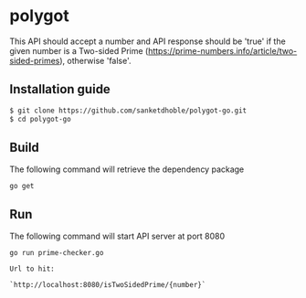 # polygot

This API should accept a number and API response should be 'true' if the given number is a Two-sided Prime (https://prime-numbers.info/article/two-sided-primes), otherwise 'false'.


## Installation guide
```sh
$ git clone https://github.com/sanketdhoble/polygot-go.git
$ cd polygot-go
```

## Build
The following command will retrieve the dependency package

```
go get
```

## Run
The following command will start API server at port 8080

```
go run prime-checker.go

Url to hit:  

`http://localhost:8080/isTwoSidedPrime/{number}`

